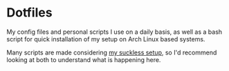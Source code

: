 # Dotfiles 

My config files and personal scripts I use on a daily basis, as well as a bash script for quick installation of my setup on Arch Linux based systems.

Many scripts are made considering [my suckless setup](https://github.com/dandeeccastro/dotfiles), so I'd recommend looking at both to understand what is happening here.

